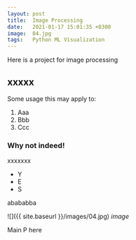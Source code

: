 ```yaml
---
layout: post
title:  Image Processing
date:   2021-01-17 15:01:35 +0300
image:  04.jpg
tags:   Python ML Visualization
---
```

Here is a project for image processing 

## xxxxx

Some usage this may apply to:

1. Aaa
2. Bbb
3. Ccc

### Why not indeed!

xxxxxxx

* Y
* E
* S

abababba

![]({{ site.baseurl }}/images/04.jpg)
*image*

Main P here